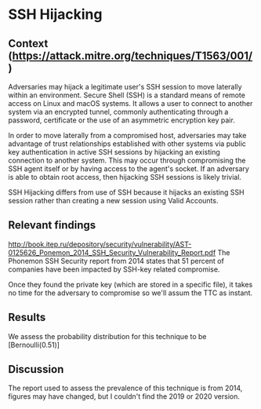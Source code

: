 # SSH Hijacking 

## Context (https://attack.mitre.org/techniques/T1563/001/)

Adversaries may hijack a legitimate user's SSH session to move laterally within an environment. Secure Shell (SSH) is a standard means of remote access on Linux and macOS systems. It allows a user to connect to another system via an encrypted tunnel, commonly authenticating through a password, certificate or the use of an asymmetric encryption key pair.

In order to move laterally from a compromised host, adversaries may take advantage of trust relationships established with other systems via public key authentication in active SSH sessions by hijacking an existing connection to another system. This may occur through compromising the SSH agent itself or by having access to the agent's socket. If an adversary is able to obtain root access, then hijacking SSH sessions is likely trivial.

SSH Hijacking differs from use of SSH because it hijacks an existing SSH session rather than creating a new session using Valid Accounts.

## Relevant findings 

http://book.itep.ru/depository/security/vulnerability/AST-0125626_Ponemon_2014_SSH_Security_Vulnerability_Report.pdf
The Phonemon SSH Security report from 2014 states that 51 percent of companies have been impacted by SSH-key related compromise.

Once they found the private key (which are stored in a specific file), it takes no time for the adversary to compromise so we'll assum the TTC as instant.

## Results

We assess the probability distribution for this technique to be [Bernoulli(0.51)]

## Discussion

The report used to assess the prevalence of this technique is from 2014, figures may have changed, but I couldn't find the 2019 or 2020 version. 